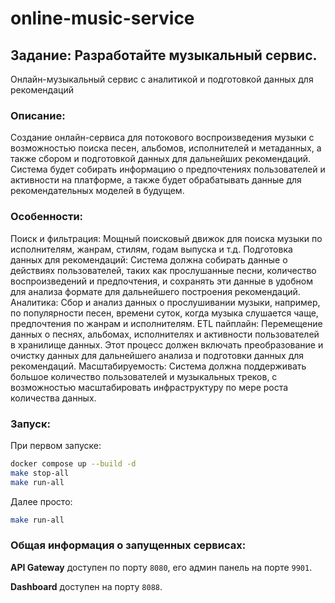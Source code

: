 # online-music-service
## Задание: Разработайте музыкальный сервис.
Онлайн-музыкальный сервис с аналитикой и подготовкой данных для рекомендаций

### **Описание:**

Создание онлайн-сервиса для потокового воспроизведения музыки с возможностью поиска песен, альбомов, исполнителей и метаданных, а также сбором и подготовкой данных для дальнейших рекомендаций. Система будет собирать информацию о предпочтениях пользователей и активности на платформе, а также будет обрабатывать данные для рекомендательных моделей в будущем.

### **Особенности:**

Поиск и фильтрация: Мощный поисковый движок для поиска музыки по исполнителям, жанрам, стилям, годам выпуска и т.д.
Подготовка данных для рекомендаций: Система должна собирать данные о действиях пользователей, таких как прослушанные песни, количество воспроизведений и предпочтения, и сохранять эти данные в удобном для анализа формате для дальнейшего построения рекомендаций.
Аналитика: Сбор и анализ данных о прослушивании музыки, например, по популярности песен, времени суток, когда музыка слушается чаще, предпочтения по жанрам и исполнителям.
ETL пайплайн: Перемещение данных о песнях, альбомах, исполнителях и активности пользователей в хранилище данных. Этот процесс должен включать преобразование и очистку данных для дальнейшего анализа и подготовки данных для рекомендаций.
Масштабируемость: Система должна поддерживать большое количество пользователей и музыкальных треков, с возможностью масштабировать инфраструктуру по мере роста количества данных.

### **Запуск:**

При первом запуске:
```bash
docker compose up --build -d
make stop-all
make run-all
```

Далее просто:
```bash
make run-all
```

### **Общая информация о запущенных сервисах:**

**API Gateway** доступен по порту `8080`, его админ панель на порте `9901`.

**Dashboard** доступен на порту `8088`.
